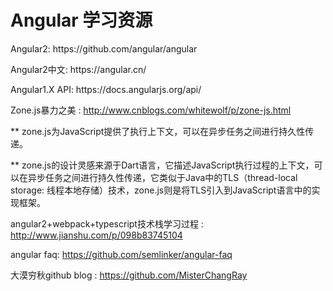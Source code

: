 # Angular 学习资源

<p>Angular2: https://github.com/angular/angular</p>

<p>Angular2中文: https://angular.cn/</p>

<p>Angular1.X API: https://docs.angularjs.org/api/</p>

Zone.js暴力之美 : http://www.cnblogs.com/whitewolf/p/zone-js.html

   ** zone.js为JavaScript提供了执行上下文，可以在异步任务之间进行持久性传递。

   ** zone.js的设计灵感来源于Dart语言，它描述JavaScript执行过程的上下文，可以在异步任务之间进行持久性传递，它类似于Java中的TLS（thread-local storage: 线程本地存储）技术，zone.js则是将TLS引入到JavaScript语言中的实现框架。 
   
angular2+webpack+typescript技术栈学习过程 : http://www.jianshu.com/p/098b83745104

angular faq: https://github.com/semlinker/angular-faq

大漠穷秋github blog : https://github.com/MisterChangRay


